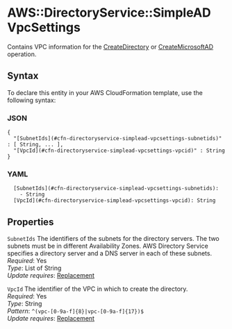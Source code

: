 # AWS::DirectoryService::SimpleAD VpcSettings<a name="aws-properties-directoryservice-simplead-vpcsettings"></a>

Contains VPC information for the [CreateDirectory](https://docs.aws.amazon.com/directoryservice/latest/devguide/API_CreateDirectory.html) or [CreateMicrosoftAD](https://docs.aws.amazon.com/directoryservice/latest/devguide/API_CreateMicrosoftAD.html) operation\.

## Syntax<a name="aws-properties-directoryservice-simplead-vpcsettings-syntax"></a>

To declare this entity in your AWS CloudFormation template, use the following syntax:

### JSON<a name="aws-properties-directoryservice-simplead-vpcsettings-syntax.json"></a>

```
{
  "[SubnetIds](#cfn-directoryservice-simplead-vpcsettings-subnetids)" : [ String, ... ],
  "[VpcId](#cfn-directoryservice-simplead-vpcsettings-vpcid)" : String
}
```

### YAML<a name="aws-properties-directoryservice-simplead-vpcsettings-syntax.yaml"></a>

```
  [SubnetIds](#cfn-directoryservice-simplead-vpcsettings-subnetids):
    - String
  [VpcId](#cfn-directoryservice-simplead-vpcsettings-vpcid): String
```

## Properties<a name="aws-properties-directoryservice-simplead-vpcsettings-properties"></a>

`SubnetIds` <a name="cfn-directoryservice-simplead-vpcsettings-subnetids"></a>
The identifiers of the subnets for the directory servers\. The two subnets must be in different Availability Zones\. AWS Directory Service specifies a directory server and a DNS server in each of these subnets\.  
_Required_: Yes  
_Type_: List of String  
_Update requires_: [Replacement](https://docs.aws.amazon.com/AWSCloudFormation/latest/UserGuide/using-cfn-updating-stacks-update-behaviors.html#update-replacement)

`VpcId` <a name="cfn-directoryservice-simplead-vpcsettings-vpcid"></a>
The identifier of the VPC in which to create the directory\.  
_Required_: Yes  
_Type_: String  
_Pattern_: `^(vpc-[0-9a-f]{8}|vpc-[0-9a-f]{17})$`  
_Update requires_: [Replacement](https://docs.aws.amazon.com/AWSCloudFormation/latest/UserGuide/using-cfn-updating-stacks-update-behaviors.html#update-replacement)
